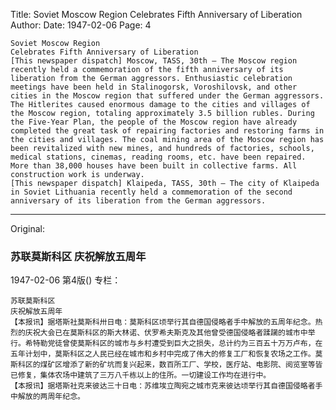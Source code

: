 Title: Soviet Moscow Region Celebrates Fifth Anniversary of Liberation
Author:
Date: 1947-02-06
Page: 4

    Soviet Moscow Region
    Celebrates Fifth Anniversary of Liberation
    [This newspaper dispatch] Moscow, TASS, 30th — The Moscow region recently held a commemoration of the fifth anniversary of its liberation from the German aggressors. Enthusiastic celebration meetings have been held in Stalinogorsk, Voroshilovsk, and other cities in the Moscow region that suffered under the German aggressors. The Hitlerites caused enormous damage to the cities and villages of the Moscow region, totaling approximately 3.5 billion rubles. During the Five-Year Plan, the people of the Moscow region have already completed the great task of repairing factories and restoring farms in the cities and villages. The coal mining area of ​​the Moscow region has been revitalized with new mines, and hundreds of factories, schools, medical stations, cinemas, reading rooms, etc. have been repaired. More than 38,000 houses have been built in collective farms. All construction work is underway.
    [This newspaper dispatch] Klaipeda, TASS, 30th — The city of Klaipeda in Soviet Lithuania recently held a commemoration of the second anniversary of its liberation from the German aggressors.



<hr /> 

Original: 


### 苏联莫斯科区  庆祝解放五周年

1947-02-06
第4版()
专栏：

    苏联莫斯科区
    庆祝解放五周年
    【本报讯】据塔斯社莫斯科卅日电：莫斯科区顷举行其自德国侵略者手中解放的五周年纪念。热烈的庆祝大会已在莫斯科区的斯大林诺、伏罗希夫斯克及其他曾受德国侵略者蹂躏的城市中举行。希特勒党徒曾使莫斯科区的城市与乡村遭受到巨大之损失，总计约为三百五十万万卢布，在五年计划中，莫斯科区之人民已经在城市和乡村中完成了伟大的修复工厂和恢复农场之工作。莫斯科区的煤矿区增添了新的矿坑而复兴起来，数百所工厂、学校，医疗站、电影院、阅览室等皆已修复，集体农场中建筑了三万八千栋以上的住所。一切建设工作均在进行中。
    【本报讯】据塔斯社克来彼达三十日电：苏维埃立陶宛之城市克来彼达顷举行其自德国侵略者手中解放的两周年纪念。
